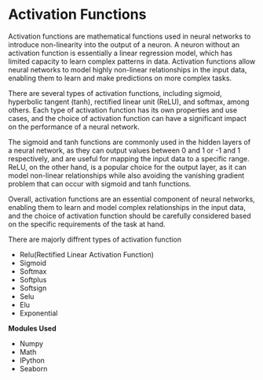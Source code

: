 # Activation Functions

Activation functions are mathematical functions used in neural networks to introduce non-linearity into the output of a neuron. A neuron without an activation function is essentially a linear regression model, which has limited capacity to learn complex patterns in data. Activation functions allow neural networks to model highly non-linear relationships in the input data, enabling them to learn and make predictions on more complex tasks.

There are several types of activation functions, including sigmoid, hyperbolic tangent (tanh), rectified linear unit (ReLU), and softmax, among others. Each type of activation function has its own properties and use cases, and the choice of activation function can have a significant impact on the performance of a neural network.

The sigmoid and tanh functions are commonly used in the hidden layers of a neural network, as they can output values between 0 and 1 or -1 and 1 respectively, and are useful for mapping the input data to a specific range. ReLU, on the other hand, is a popular choice for the output layer, as it can model non-linear relationships while also avoiding the vanishing gradient problem that can occur with sigmoid and tanh functions.

Overall, activation functions are an essential component of neural networks, enabling them to learn and model complex relationships in the input data, and the choice of activation function should be carefully considered based on the specific requirements of the task at hand.

There are majorly diffrent types of activation function 
* Relu(Rectified Linear Activation Function)
* Sigmoid 
* Softmax
* Softplus
* Softsign
* Selu
* Elu
* Exponential

**Modules Used**
* Numpy 
* Math
* IPython
* Seaborn
